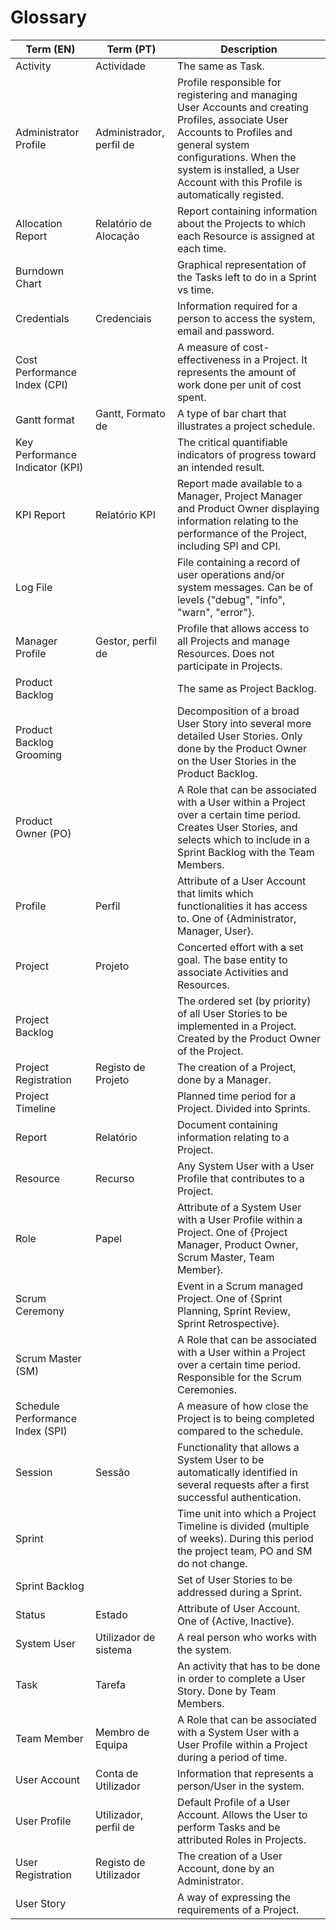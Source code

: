 # Glossary
| Term (EN)                         | Term (PT)                | Description                                                                                                                                                                                                                                            |
|-----------------------------------|--------------------------|--------------------------------------------------------------------------------------------------------------------------------------------------------------------------------------------------------------------------------------------------------|
| Activity                          | Actividade               | The same as Task.                                                                                                                                                                                                                                      |
| Administrator Profile             | Administrador, perfil de | Profile responsible for registering and managing User Accounts and creating Profiles, associate User Accounts to Profiles and general system configurations. When the system is installed, a User Account with this Profile is automatically registed. |
| Allocation Report                 | Relatório de Alocação    | Report containing information about the Projects to which each Resource is assigned at each time.                                                                                                                                                      |
| Burndown Chart                    |                          | Graphical representation of the Tasks left to do in a Sprint vs time.                                                                                                                                                                                  |
| Credentials                       | Credenciais              | Information required for a person to access the system,  email and password.                                                                                                                                                                           |
| Cost Performance Index (CPI)      |                          | A measure of cost-effectiveness in a Project. It represents the amount of work done per unit of cost spent.                                                                                                                                            |
| Gantt format                      | Gantt, Formato de        | A type of bar chart that illustrates a project schedule.                                                                                                                                                                                               |
| Key Performance Indicator (KPI)   |                          | The critical quantifiable indicators of progress toward an intended result.                                                                                                                                                                            |
| KPI Report                        | Relatório KPI            | Report made available to a Manager, Project Manager and Product Owner displaying information relating to the performance of the Project, including SPI and CPI.                                                                                        |
| Log File                          |                          | File containing a record of user operations and/or system messages. Can be of levels {"debug", "info", "warn", "error"}.                                                                                                                               |
| Manager Profile                   | Gestor, perfil de        | Profile that allows access to all Projects and manage Resources. Does not participate in Projects.                                                                                                                                                     |
| Product Backlog                   |                          | The same as Project Backlog.                                                                                                                                                                                                                           |
| Product Backlog Grooming          |                          | Decomposition of a broad User Story into several more detailed User Stories. Only done by the Product Owner on the User Stories in the Product Backlog.                                                                                                |
| Product Owner (PO)                |                          | A Role that can be associated with a User within a Project over a certain time period. Creates User Stories, and selects which to include in a Sprint Backlog with the Team Members.                                                                   |
| Profile                           | Perfil                   | Attribute of a User Account that limits which functionalities it has access to. One of {Administrator, Manager, User}.                                                                                                                                 |
| Project                           | Projeto                  | Concerted effort with a set goal. The base entity to associate Activities and Resources.                                                                                                                                                               |
| Project Backlog                   |                          | The ordered set (by priority) of all User Stories to be implemented in a Project. Created by the Product Owner of the Project.                                                                                                                         |
| Project Registration              | Registo de Projeto       | The creation of a Project, done by a Manager.                                                                                                                                                                                                          |
| Project Timeline                  |                          | Planned time period for a Project. Divided into Sprints.                                                                                                                                                                                               |
| Report                            | Relatório                | Document containing information relating to a Project.                                                                                                                                                                                                 |
| Resource                          | Recurso                  | Any System User with a User Profile that contributes to a Project.                                                                                                                                                                                     |
| Role                              | Papel                    | Attribute of a System User with a User Profile within a Project. One of {Project Manager, Product Owner, Scrum Master, Team Member}.                                                                                                                   |
| Scrum Ceremony                    |                          | Event in a Scrum managed Project. One of {Sprint Planning, Sprint Review, Sprint Retrospective}.                                                                                                                                                       |
| Scrum Master (SM)                 |                          | A Role that can be associated with a User within a Project over a certain time period. Responsible for the Scrum Ceremonies.                                                                                                                           |
| Schedule Performance Index (SPI)  |                          | A measure of how close the Project is to being completed compared to the schedule.                                                                                                                                                                     |
| Session                           | Sessão                   | Functionality that allows a System User to be automatically identified in several requests after a first successful authentication.                                                                                                                    |
| Sprint                            |                          | Time unit into which a Project Timeline is divided (multiple of weeks). During this period the project team, PO and SM do not change.                                                                                                                  |
| Sprint Backlog                    |                          | Set of User Stories to be addressed during a Sprint.                                                                                                                                                                                                   |
| Status                            | Estado                   | Attribute of User Account. One of {Active, Inactive}.                                                                                                                                                                                                  |
| System User                       | Utilizador de sistema    | A real person who works with the system.                                                                                                                                                                                                               |
| Task                              | Tarefa                   | An activity that has to be done in order to complete a User Story. Done by Team Members.                                                                                                                                                               |
| Team Member                       | Membro de Equipa         | A Role that can be associated with a System User with a User Profile within a Project during a period of time.                                                                                                                                         |
| User Account                      | Conta de Utilizador      | Information that represents a person/User in the system.                                                                                                                                                                                               |
| User Profile                      | Utilizador, perfil de    | Default Profile of a User Account. Allows the User to perform Tasks and be attributed Roles in Projects.                                                                                                                                               |
| User Registration                 | Registo de Utilizador    | The creation of a User Account, done by an Administrator.                                                                                                                                                                                              |
| User Story                        |                          | A way of expressing the requirements of a Project.                                                                                                                                                                                                     |
